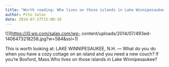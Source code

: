 ```yaml
---
title: "Worth reading: Who lives on those islands in Lake Winnipesaukee?"
author: Pito Salas
date: 2014-07-27T15:00:16
---
```




![](https://i0.wp.com/salas.com/wp-
content/uploads/2014/07/493ed-1406473218258.jpg?w=584&ssl=1)

This is worth looking at: LAKE WINNIPESAUKEE, N.H. — What do you do when you
have a cozy cottage on an island and you need a new couch? If you’re Boxford,
Mass.Who lives on those islands in Lake Winnipesaukee?


